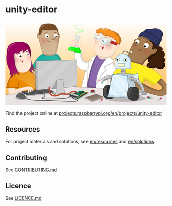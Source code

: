 # unity-editor

![unity-editor](banner.png)

Find the project online at [projects.raspberrypi.org/en/projects/unity-editor](https://projects.raspberrypi.org/en/projects/unity-editor)

## Resources
For project materials and solutions, see [en/resources](https://github.com/raspberrypilearning/unity-editor/tree/master/en/resources) and [en/solutions](https://github.com/raspberrypilearning/unity-editor/tree/master/en/solutions).

## Contributing
See [CONTRIBUTING.md](CONTRIBUTING.md)

## Licence
 See [LICENCE.md](LICENCE.md)